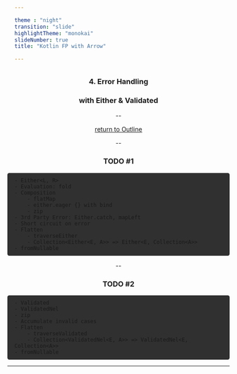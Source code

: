 ```yaml
---

theme : "night"
transition: "slide"
highlightTheme: "monokai"
slideNumber: true
title: "Kotlin FP with Arrow"

---
```


### 4. Error Handling
### with Either & Validated

<style>
pre {
  background: #303030;
  padding: 10px 16px;
  border-radius: 0.3em;
  counter-reset: line;
}
pre code[class*="="] .line {
  display: block;
  line-height: 1.8rem;
  font-size: 1em;
}
pre code[class*="="] .line:before {
  counter-increment: line;
  content: counter(line);
  display: inline-block;
  border-right: 3px solid #6ce26c !important;
  padding: 0 .5em;
  margin-right: .5em;
  color: #afafaf !important;
  width: 24px;
  text-align: right;
}

.reveal .slides > section > section {
  text-align: center; 
}

h1,h2,h3,h4 {
  text-align: center;
}

p {
  text-align: center;
}
</style>

--

[return to Outline](../../export/#/2)

--

### TODO #1

```
- Either<L, R>
- Evaluation: fold
- Composition
    - flatMap
    - either.eager {} with bind
    - zip
- 3rd Party Error: Either.catch, mapLeft
- Short circuit on error
- Flatten
    - traverseEither 
    - Collection<Either<E, A>> => Either<E, Collection<A>>
- fromNullable
```

--

### TODO #2

```
- Validated
- ValidatedNel
- zip
- Accumulate invalid cases
- Flatten
    - traverseValidated 
    - Collection<ValidatedNel<E, A>> => ValidatedNel<E, Collection<A>>
- fromNullable
```

---

